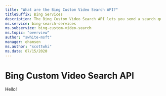 ```yaml
---
title: "What are the Bing Custom Video Search API?"
titleSuffix: Bing Services
description: The Bing Custom Video Search API lets you send a search query to Bing and get back a list of relevant videos from the slice of Web that your Custom Search instance defines. You can specify filter values to filter the types of videos Bing returns. Results are provided as JSON.
ms.service: bing-search-services
ms.subservice: bing-custom-video-search
ms.topic: "overview"
author: "swhite-msft"
manager: ehansen
ms.author: "scottwhi"
ms.date: 07/15/2020
---
```


# Bing Custom Video Search API

Hello!